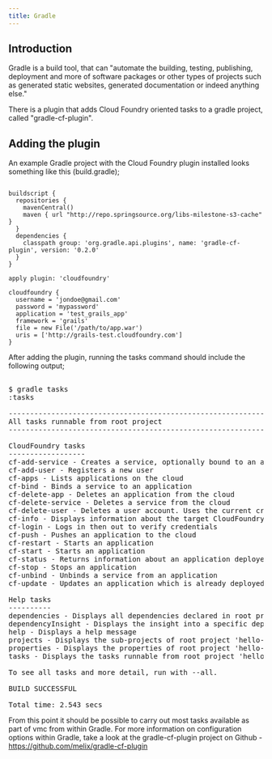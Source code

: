 ```yaml
---
title: Gradle
---
```


## <a id="intro"></a> Introduction ##

Gradle is a build tool, that can "automate the building, testing, publishing, deployment and more of software packages or other types of projects such as generated static websites, generated documentation or indeed anything else."

There is a plugin that adds Cloud Foundry oriented tasks to a gradle project, called "gradle-cf-plugin".

## <a id="intro"></a> Adding the plugin ##

An example Gradle project with the Cloud Foundry plugin installed looks something like this (build.gradle);

~~~

buildscript {
  repositories {
    mavenCentral()
    maven { url "http://repo.springsource.org/libs-milestone-s3-cache" }
  }
  dependencies {
    classpath group: 'org.gradle.api.plugins', name: 'gradle-cf-plugin', version: '0.2.0'
  }
}

apply plugin: 'cloudfoundry'

cloudfoundry {
  username = 'jondoe@gmail.com'
  password = 'mypassword'
  application = 'test_grails_app'
  framework = 'grails'
  file = new File('/path/to/app.war')
  uris = ['http://grails-test.cloudfoundry.com']
}

~~~

After adding the plugin, running the tasks command should include the following output;

<pre class="terminal">

$ gradle tasks
:tasks

------------------------------------------------------------
All tasks runnable from root project
------------------------------------------------------------

CloudFoundry tasks
------------------
cf-add-service - Creates a service, optionally bound to an application
cf-add-user - Registers a new user
cf-apps - Lists applications on the cloud
cf-bind - Binds a service to an application
cf-delete-app - Deletes an application from the cloud
cf-delete-service - Deletes a service from the cloud
cf-delete-user - Deletes a user account. Uses the current credentials!
cf-info - Displays information about the target CloudFoundry platform
cf-login - Logs in then out to verify credentials
cf-push - Pushes an application to the cloud
cf-restart - Starts an application
cf-start - Starts an application
cf-status - Returns information about an application deployed on the cloud
cf-stop - Stops an application
cf-unbind - Unbinds a service from an application
cf-update - Updates an application which is already deployed

Help tasks
----------
dependencies - Displays all dependencies declared in root project 'hello-world'.
dependencyInsight - Displays the insight into a specific dependency in root project 'hello-world'.
help - Displays a help message
projects - Displays the sub-projects of root project 'hello-world'.
properties - Displays the properties of root project 'hello-world'.
tasks - Displays the tasks runnable from root project 'hello-world' (some of the displayed tasks may belong to subprojects).

To see all tasks and more detail, run with --all.

BUILD SUCCESSFUL

Total time: 2.543 secs
</pre>

From this point it should be possible to carry out most tasks available as part of vmc from within Gradle. For more information on configuration options within Gradle, take a look at the gradle-cf-plugin project on Github - https://github.com/melix/gradle-cf-plugin